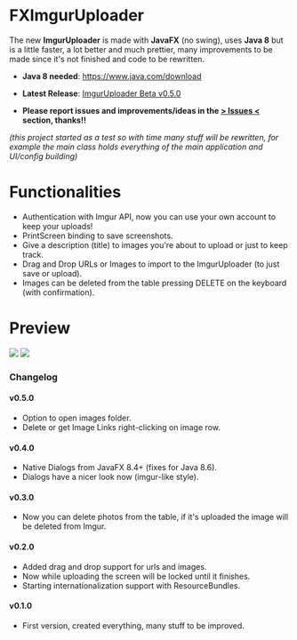 # FXImgurUploader

The new **ImgurUploader** is made with **JavaFX** (no swing), uses **Java 8** but is a little faster, a lot better and much prettier, many improvements to be made since it's not finished and code to be rewritten.

* **Java 8 needed**: https://www.java.com/download
* **Latest Release**: [ImgurUploader Beta v0.5.0](https://github.com/Simego/FXImgurUploader/releases/tag/v0.5.0-beta)

* **Please report issues and improvements/ideas in the [> Issues <](https://github.com/Simego/FXImgurUploader/issues) section, thanks!!**

*(this project started as a test so with time many stuff will be rewritten, for example the main class holds everything of the main application and UI/config building)*

# Functionalities
* Authentication with Imgur API, now you can use your own account to keep your uploads!
* PrintScreen binding to save screenshots.
* Give a description (title) to images you're about to upload or just to keep track.
* Drag and Drop URLs or Images to import to the ImgurUploader (to just save or upload).
* Images can be deleted from the table pressing DELETE on the keyboard (with confirmation).

# Preview
![](http://i.imgur.com/PeyesgA.png)
![](http://i.imgur.com/66UyHTI.png)

### Changelog
#### v0.5.0
* Option to open images folder.
* Delete or get Image Links right-clicking on image row.

#### v0.4.0
* Native Dialogs from JavaFX 8.4+ (fixes for Java 8.6).
* Dialogs have a nicer look now (imgur-like style).

#### v0.3.0
* Now you can delete photos from the table, if it's uploaded the image will be deleted from Imgur.

#### v0.2.0
* Added drag and drop support for urls and images.
* Now while uploading the screen will be locked until it finishes.
* Starting internationalization support with ResourceBundles.

#### v0.1.0
* First version, created everything, many stuff to be improved.
